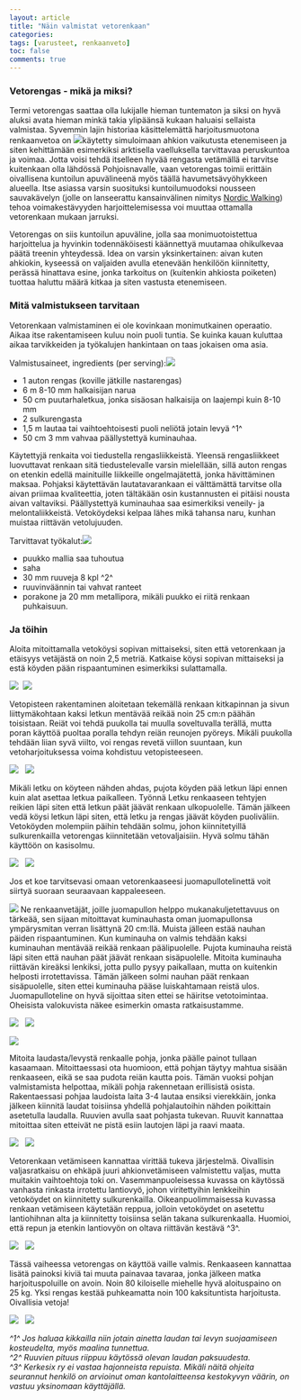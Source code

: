 ```yaml
---
layout: article
title: "Näin valmistat vetorenkaan"
categories:
tags: [varusteet, renkaanveto]
toc: false
comments: true
---
```


### Vetorengas - mikä ja miksi?

Termi vetorengas saattaa olla lukijalle hieman tuntematon ja siksi on
hyvä aluksi avata hieman minkä takia ylipäänsä kukaan haluaisi sellaista
valmistaa. Syvemmin lajin historiaa käsittelemättä harjoitusmuotona
renkaanvetoa on
![](/images/vetorengas/ohjevetorengas_24b.jpg)käytetty
simuloimaan ahkion vaikutusta etenemiseen ja siten kehittämään
esimerkiksi arktisella vaelluksella tarvittavaa peruskuntoa ja voimaa.
Jotta voisi tehdä itselleen hyvää rengasta vetämällä ei tarvitse
kuitenkaan olla lähdössä Pohjoisnavalle, vaan vetorengas toimii erittäin
oivallisena kuntoilun apuvälineenä myös täällä havumetsävyöhykkeen
alueella. Itse asiassa varsin suosituksi kuntoilumuodoksi nousseen
sauvakävelyn (jolle on lanseerattu kansainvälinen nimitys [Nordic
Walking](http://www.nordicwalking.com/portal/nordic_walking/suomi/))
tehoa voimakestävyyden harjoittelemisessa voi muuttaa ottamalla
vetorenkaan mukaan jarruksi.

Vetorengas on siis kuntoilun apuväline, jolla saa monimuotoistettua
harjoittelua ja hyvinkin todennäköisesti käännettyä muutamaa ohikulkevaa
päätä treenin yhteydessä. Idea on varsin yksinkertainen: aivan kuten
ahkiokin, kyseessä on valjaiden avulla etenevään henkilöön kiinnitetty,
perässä hinattava esine, jonka tarkoitus on (kuitenkin ahkiosta
poiketen) tuottaa haluttu määrä kitkaa ja siten vastusta etenemiseen.

### Mitä valmistukseen tarvitaan

Vetorenkaan valmistaminen ei ole kovinkaan monimutkainen operaatio.
Aikaa itse rakentamiseen kuluu noin puoli tuntia. Se kuinka kauan
kuluttaa aikaa tarvikkeiden ja työkalujen hankintaan on taas jokaisen
oma asia.

Valmistusaineet, ingredients (per
serving):![](/images/vetorengas/ohjevetorengas_01b.jpg)

- 1 auton rengas (koville jätkille nastarengas)
- 6 m 8-10 mm halkaisijan narua
- 50 cm puutarhaletkua, jonka sisäosan halkaisija on laajempi kuin
  8-10 mm
- 2 sulkurengasta
- 1,5 m lautaa tai vaihtoehtoisesti puoli neliötä jotain levyä ^1^
- 50 cm 3 mm vahvaa päällystettyä kuminauhaa.

Käytettyjä renkaita voi tiedustella rengasliikkeistä. Yleensä
rengasliikkeet luovuttavat renkaan sitä tiedustelevalle varsin
mielellään, sillä auton rengas on etenkin edellä mainituille liikkeille
ongelmajätettä, jonka hävittäminen maksaa. Pohjaksi käytettävän
lautatavarankaan ei välttämättä tarvitse olla aivan priimaa
kvaliteettia, joten tältäkään osin kustannusten ei pitäisi nousta aivan
valtaviksi. Päällystettyä kuminauhaa saa esimerkiksi veneily- ja
melontaliikkeistä. Vetoköydeksi kelpaa lähes mikä tahansa naru, kunhan
muistaa riittävän vetolujuuden.

Tarvittavat
työkalut:![](/images/vetorengas/ohjevetorengas_02b.jpg)

- puukko mallia saa tuhoutua
- saha
- 30 mm ruuveja 8 kpl ^2^
- ruuvinväännin tai vahvat ranteet
- porakone ja 20 mm metallipora, mikäli puukko ei riitä renkaan
  puhkaisuun.



### Ja töihin

Aloita mitoittamalla vetoköysi sopivan mittaiseksi, siten että
vetorenkaan ja etäisyys vetäjästä on noin 2,5 metriä. Katkaise köysi
sopivan mittaiseksi ja estä köyden pään rispaantuminen esimerkiksi
sulattamalla.

![](/images/vetorengas/ohjevetorengas_07b.jpg)  ![](/images/vetorengas/ohjevetorengas_08b.jpg)

Vetopisteen rakentaminen aloitetaan tekemällä renkaan kitkapinnan ja
sivun liittymäkohtaan kaksi letkun mentävää reikää noin 25 cm:n päähän
toisistaan. Reiät voi tehdä puukolla tai muulla soveltuvalla terällä,
mutta poran käyttöä puoltaa poralla tehdyn reiän reunojen pyöreys.
Mikäli puukolla tehdään liian syvä viilto, voi rengas revetä viillon
suuntaan, kun vetoharjoituksessa voima kohdistuu vetopisteeseen.

![](/images/vetorengas/ohjevetorengas_05b.jpg) 
 ![](/images/vetorengas/ohjevetorengas_06b.jpg)

Mikäli letku on köyteen nähden ahdas, pujota köyden pää letkun läpi
ennen kuin alat asettaa letkua paikalleen. Työnnä Letku renkaaseen
tehtyjen reikien läpi siten että letkun päät jäävät renkaan
ulkopuolelle. Tämän jälkeen vedä köysi letkun läpi siten, että letku ja
rengas jäävät köyden puoliväliin. Vetoköyden molempiin päihin tehdään
solmu, johon kiinnitetyillä sulkurenkailla vetorengas kiinnitetään
vetovaljaisiin. Hyvä solmu tähän käyttöön on kasisolmu.

![](/images/vetorengas/ohjevetorengas_09b.jpg) 
 ![](/images/vetorengas/ohjevetorengas_16b.jpg)

Jos et koe tarvitsevasi omaan vetorenkaaseesi juomapullotelinettä voit
siirtyä suoraan seuraavaan kappaleeseen.

![](/images/vetorengas/ohjevetorengas_10b.jpg)
Ne renkaanvetäjät, joille juomapullon helppo mukanakuljetettavuus on
tärkeää, sen sijaan mitoittavat kuminauhasta oman juomapullonsa
ympärysmitan verran lisättynä 20 cm:llä. Muista jälleen estää nauhan
päiden rispaantuminen. Kun kuminauha on valmis tehdään kaksi kuminauhan
mentävää reikää renkaan päälipuolelle. Pujota kuminauha reistä läpi
siten että nauhan päät jäävät renkaan sisäpuolelle. Mitoita kuminauha
riittävän kireäksi lenkiksi, jotta pullo pysyy paikallaan, mutta on
kuitenkin helposti irrotettavissa. Tämän jälkeen solmi nauhan päät
renkaan sisäpuolelle, siten ettei kuminauha pääse luiskahtamaan reistä
ulos. Juomapulloteline on hyvä sijoittaa siten ettei se häiritse
vetotoimintaa. Oheisista valokuvista näkee esimerkin omasta
ratkaisustamme.

![](/images/vetorengas/ohjevetorengas_11b.jpg) 
 ![](/images/vetorengas/ohjevetorengas_12b.jpg)

![](/images/vetorengas/ohjevetorengas_13b.jpg)

Mitoita laudasta/levystä renkaalle pohja, jonka päälle painot tullaan
kasaamaan. Mitoittaessasi ota huomioon, että pohjan täytyy mahtua sisään
renkaaseen, eikä se saa pudota reiän kautta pois. Tämän vuoksi pohjan
valmistamista helpottaa, mikäli pohja rakennetaan erillisistä osista.
Rakentaessasi pohjaa laudoista laita 3-4 lautaa ensiksi vierekkäin,
jonka jälkeen kiinnitä laudat toisiinsa yhdellä pohjalautoihin nähden
poikittain asetetulla laudalla. Ruuvien avulla saat pohjasta tukevan.
Ruuvit kannattaa mitoittaa siten etteivät ne pistä esiin lautojen läpi
ja raavi maata.

![](/images/vetorengas/ohjevetorengas_15b.jpg) 
 ![](/images/vetorengas/ohjevetorengas_20b.jpg)

<span class="Apple-style-span">Vetorenkaan vetämiseen kannattaa virittää
tukeva järjestelmä. Oivallisin valjasratkaisu on ehkäpä juuri
ahkionvetämiseen valmistettu valjas, mutta muitakin vaihtoehtoja toki
on. Vasemmanpuoleisessa kuvassa on käytössä vanhasta rinkasta irrotettu
lantiovyö, johon viritettyihin lenkkeihin vetoköydet on kiinnitetty
sulkurenkailla. Oikeanpuolimmaisessa kuvassa renkaan vetämiseen
käytetään reppua, jolloin vetoköydet on asetettu lantiohihnan alta ja
kiinnitetty toisiinsa selän takana sulkurenkaalla. Huomioi, että repun
ja etenkin lantiovyön on oltava riittävän kestävä </span>^3^<span
class="Apple-style-span">.</span>

![](/images/vetorengas/ohjevetorengas_18b.jpg) 
 ![](/images/vetorengas/ohjevetorengas_23b.jpg)

Tässä vaiheessa vetorengas on käyttöä vaille valmis. Renkaaseen
kannattaa lisätä painoksi kiviä tai muuta painavaa tavaraa, jonka
jälkeen matka harjoituspoluille on avoin. Noin 80 kiloiselle miehelle
hyvä aloituspaino on 25 kg. Yksi rengas kestää puhkeamatta noin 100
kaksituntista harjoitusta. Oivallisia vetoja!

![](/images/vetorengas/ohjevetorengas_21b.jpg) 
 ![](/images/vetorengas/ohjevetorengas_22b.jpg)

_^1^ Jos haluaa kikkailla niin jotain ainetta laudan tai levyn
suojaamiseen kosteudelta, myös maalina tunnettua.\
^2^ Ruuvien pituus riippuu käytössä olevan laudan paksuudesta.\
^3^ Kerkesix ry ei vastaa hajonneista repuista. Mikäli näitä ohjeita
seurannut henkilö on arvioinut oman kantolaitteensa kestokyvyn väärin,
on vastuu yksinomaan käyttäjällä._
